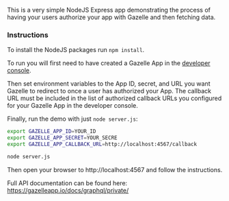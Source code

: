 This is a very simple NodeJS Express app demonstrating the process of having your
users authorize your app with Gazelle and then fetching data.

### Instructions

To install the NodeJS packages run `npm install`.

To run you will first need to have created a Gazelle App in the
[developer console](https://gazelleapp.io/developer).

Then set environment variables to the App ID, secret, and URL you want Gazelle
to redirect to once a user has authorized your App. The callback URL must be
included in the list of authorized callback URLs you configured for your
Gazelle App in the developer console.

Finally, run the demo with just `node server.js`:

```bash
export GAZELLE_APP_ID=YOUR_ID
export GAZELLE_APP_SECRET=YOUR_SECRE
export GAZELLE_APP_CALLBACK_URL=http://localhost:4567/callback

node server.js
```

Then open your browser to http://localhost:4567 and follow the instructions.

Full API documentation can be found here: https://gazelleapp.io/docs/graphql/private/
